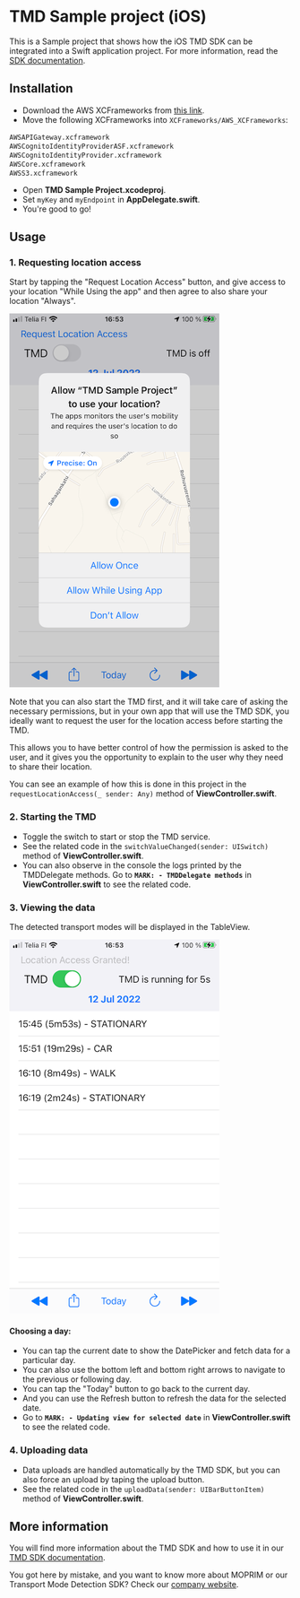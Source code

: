 # TMD Sample project (iOS)

This is a Sample project that shows how the iOS TMD SDK can be integrated into a Swift application project.
For more information, read the [SDK documentation](http://www-tmd-sdk-documentation.s3-website.eu-central-1.amazonaws.com/ios/).

## Installation

- Download the AWS XCFrameworks from [this link](https://github.com/aws-amplify/aws-sdk-ios/releases/download/2.26.3/aws-sdk-ios-carthage.framework.zip).
- Move the following XCFrameworks into `XCFrameworks/AWS_XCFrameworks`:

```
AWSAPIGateway.xcframework
AWSCognitoIdentityProviderASF.xcframework
AWSCognitoIdentityProvider.xcframework
AWSCore.xcframework
AWSS3.xcframework
```

- Open **TMD Sample Project.xcodeproj**.
- Set `myKey` and `myEndpoint` in **AppDelegate.swift**.
- You're good to go!

## Usage

### 1. Requesting location access

Start by tapping the "Request Location Access" button, and give access to your location "While Using the app" and then agree to also share your location "Always".

![Allow Location Access](/images/AllowLocationAccess.png)

Note that you can also start the TMD first, and it will take care of asking the necessary permissions, but in your own app that will use the TMD SDK, you ideally want to request the user for the location access before starting the TMD.

This allows you to have better control of how the permission is asked to the user, and it gives you the opportunity to explain to the user why they need to share their location.

You can see an example of how this is done in this project in the `requestLocationAccess(_ sender: Any)` method of **ViewController.swift**.

### 2. Starting the TMD

- Toggle the switch to start or stop the TMD service.
- See the related code in the `switchValueChanged(sender: UISwitch)` method of **ViewController.swift**.
- You can also observe in the console the logs printed by the TMDDelegate methods.
Go to **`MARK: - TMDDelegate methods`** in **ViewController.swift** to see the related code.

### 3. Viewing the data

The detected transport modes will be displayed in the TableView.

![Viewing Data](/images/ViewingData.png)


#### Choosing a day:
- You can tap the current date to show the DatePicker and fetch data for a particular day.
- You can also use the bottom left and bottom right arrows to navigate to the previous or following day.
- You can tap the "Today" button to go back to the current day.
- And you can use the Refresh button to refresh the data for the selected date.
- Go to **`MARK: - Updating view for selected date`** in **ViewController.swift** to see the related code.


### 4. Uploading data
- Data uploads are handled automatically by the TMD SDK, but you can also force an upload by taping the upload button.
- See the related code in the `uploadData(sender: UIBarButtonItem)` method of **ViewController.swift**.



## More information
You will find more information about the TMD SDK and how to use it in our [TMD SDK documentation](http://www-tmd-sdk-documentation.s3-website.eu-central-1.amazonaws.com/ios/).

You got here by mistake, and you want to know more about MOPRIM or our Transport Mode Detection SDK?
Check our [company website](https://www.moprim.com).

